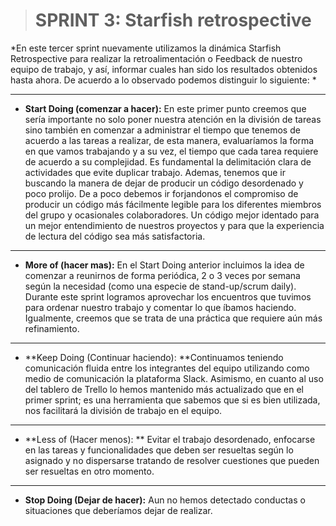 > # SPRINT 3: Starfish retrospective


*En este tercer sprint nuevamente utilizamos la dinámica Starfish Retrospective para realizar la retroalimentación o Feedback de nuestro equipo de trabajo, y así, informar cuales han sido los resultados obtenidos hasta ahora. De acuerdo a lo observado podemos distinguir lo siguiente:  *

------------


- **Start Doing (comenzar a hacer):** En este primer punto creemos que sería importante no solo poner nuestra atención en la división de tareas sino también en comenzar a administrar el tiempo que tenemos de acuerdo a las tareas a realizar, de esta manera, evaluaríamos la forma en que vamos trabajando y a su vez, el tiempo que cada tarea requiere de acuerdo a su complejidad. Es fundamental la delimitación clara de actividades que evite duplicar trabajo.  Ademas, tenemos que ir buscando la manera de dejar de producir un código desordenado y poco prolijo. De a poco debemos ir forjandonos el compromiso de producir un código más fácilmente legible para los diferentes miembros del grupo y ocasionales colaboradores. Un código mejor identado para un mejor entendimiento de nuestros proyectos y para que la experiencia de lectura del código sea más satisfactoria.

------------


- **More of (hacer mas):** En el Start Doing anterior incluimos la idea de comenzar a reunirnos de forma periódica, 2 o 3 veces por semana según la necesidad (como una especie de stand-up/scrum daily). Durante este sprint logramos aprovechar los encuentros que tuvimos para ordenar nuestro trabajo y comentar lo que íbamos haciendo. Igualmente, creemos que se trata de una práctica que requiere aún más refinamiento. 

------------


- **Keep Doing (Continuar haciendo): **Continuamos teniendo comunicación fluida entre los integrantes del equipo utilizando como medio de comunicación la plataforma Slack. Asimismo, en cuanto al uso del tablero de Trello lo hemos mantenido más actualizado que en el primer sprint; es una herramienta que sabemos que si es bien utilizada, nos facilitará la división de trabajo en el equipo.   

------------


- **Less of (Hacer menos): ** Evitar el trabajo desordenado, enfocarse en las tareas y funcionalidades que deben ser resueltas según lo asignado y no dispersarse tratando de resolver cuestiones que pueden ser resueltas en otro momento.  

------------


- **Stop Doing (Dejar de hacer):** Aun no hemos detectado conductas o situaciones que deberíamos dejar de realizar. 

